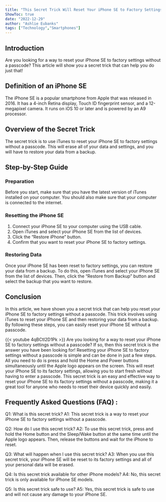 ```yaml
---
title: "This Secret Trick Will Reset Your iPhone SE to Factory Settings Without a Passcode!"
ShowToc: true 
date: "2022-12-29"
author: "Ashlie Eubanks" 
tags: ["Technology","Smartphones"]
---
```

## Introduction
Are you looking for a way to reset your iPhone SE to factory settings without a passcode? This article will show you a secret trick that can help you do just that!

## Definition of an iPhone SE
The iPhone SE is a popular smartphone from Apple that was released in 2016. It has a 4-inch Retina display, Touch ID fingerprint sensor, and a 12-megapixel camera. It runs on iOS 10 or later and is powered by an A9 processor.

## Overview of the Secret Trick
The secret trick is to use iTunes to reset your iPhone SE to factory settings without a passcode. This will erase all of your data and settings, and you will have to restore your data from a backup.

## Step-by-Step Guide
### Preparation
Before you start, make sure that you have the latest version of iTunes installed on your computer. You should also make sure that your computer is connected to the internet.

### Resetting the iPhone SE
1. Connect your iPhone SE to your computer using the USB cable.
2. Open iTunes and select your iPhone SE from the list of devices.
3. Click the “Restore iPhone” button.
4. Confirm that you want to reset your iPhone SE to factory settings.

### Restoring Data
Once your iPhone SE has been reset to factory settings, you can restore your data from a backup. To do this, open iTunes and select your iPhone SE from the list of devices. Then, click the “Restore from Backup” button and select the backup that you want to restore.

## Conclusion
In this article, we have shown you a secret trick that can help you reset your iPhone SE to factory settings without a passcode. This trick involves using iTunes to reset your iPhone SE and then restoring your data from a backup. By following these steps, you can easily reset your iPhone SE without a passcode.

{{< youtube 4qBCtI2D1Pk >}} 
Are you looking for a way to reset your iPhone SE to factory settings without a passcode? If so, then this secret trick is the answer you have been looking for! Resetting your iPhone SE to factory settings without a passcode is simple and can be done in just a few steps. All you need to do is press and hold the Home and Power buttons simultaneously until the Apple logo appears on the screen. This will reset your iPhone SE to its factory settings, allowing you to start fresh without having to enter a passcode. This secret trick is an easy and effective way to reset your iPhone SE to its factory settings without a passcode, making it a great tool for anyone who needs to reset their device quickly and easily.

## Frequently Asked Questions (FAQ) :
Q1: What is this secret trick?
A1: This secret trick is a way to reset your iPhone SE to factory settings without a passcode.

Q2: How do I use this secret trick?
A2: To use this secret trick, press and hold the Home button and the Sleep/Wake button at the same time until the Apple logo appears. Then, release the buttons and wait for the iPhone to reset.

Q3: What will happen when I use this secret trick?
A3: When you use this secret trick, your iPhone SE will be reset to its factory settings and all of your personal data will be erased.

Q4: Is this secret trick available for other iPhone models?
A4: No, this secret trick is only available for iPhone SE models.

Q5: Is this secret trick safe to use?
A5: Yes, this secret trick is safe to use and will not cause any damage to your iPhone SE.



